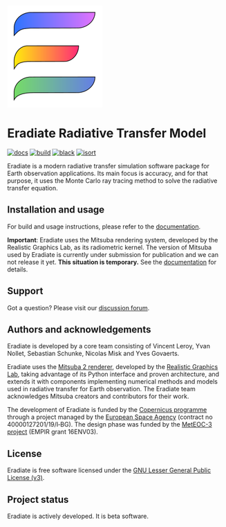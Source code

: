 ![Eradiate logo](docs/fig/eradiate-logo.svg "Eradiate — A new-generation radiative transfer simulation package")

# Eradiate Radiative Transfer Model

[![docs][rtd-badge]][rtd-url]
[![build][docker-badge]][docker-url]
[![black][black-badge]][black-url]
[![isort][isort-badge]][isort-url]

[rtd-badge]: https://img.shields.io/readthedocs/eradiate?logo=readthedocs&logoColor=white&style=flat-square
[rtd-url]: https://eradiate.readthedocs.io/en/latest/
[docker-badge]: https://img.shields.io/github/workflow/status/eradiate/eradiate/Docker%20build?label=docker&logo=docker&logoColor=white&style=flat-square
[docker-url]: https://github.com/eradiate/eradiate/actions/workflows/docker.yml
[black-badge]: https://img.shields.io/badge/code%20style-black-000000.svg?style=flat-square
[black-url]: https://github.com/psf/black/
[isort-badge]: https://img.shields.io/badge/%20imports-isort-%231674b1?style=flat-square&labelColor=ef8336
[isort-url]: https://pycqa.github.io/isort/

Eradiate is a modern radiative transfer simulation software package for Earth
observation applications. Its main focus is accuracy, and for that purpose, it
uses the Monte Carlo ray tracing method to solve the radiative transfer
equation.

## Installation and usage

For build and usage instructions, please refer to the
[documentation](https://eradiate.readthedocs.org).

**Important**: Eradiate uses the Mitsuba rendering system, developed by the 
Realistic Graphics Lab, as its radiometric kernel. The version of Mitsuba used 
by Eradiate is currently under submission for publication and we can not release
it yet. **This situation is temporary.** See the
[documentation](https://eradiate.readthedocs.io/en/latest/rst/getting_started/install.html) 
for details.

## Support

Got a question? Please visit our
[discussion forum](https://github.com/eradiate/eradiate/discussions).

## Authors and acknowledgements

Eradiate is developed by a core team consisting of Vincent Leroy, Yvan Nollet, 
Sebastian Schunke, Nicolas Misk and Yves Govaerts.

Eradiate uses the
[Mitsuba 2 renderer](https://github.com/mitsuba-renderer/mitsuba2), developed by
the [Realistic Graphics Lab](https://rgl.epfl.ch/),
taking advantage of its Python interface and proven architecture, and extends it
with components implementing numerical methods and models used in radiative
transfer for Earth observation. The Eradiate team acknowledges Mitsuba creators
and contributors for their work.

The development of Eradiate is funded by the
[Copernicus programme](https://www.copernicus.eu/) through a project managed by
the [European Space Agency](http://www.esa.int/) (contract no 
40000127201/19/I‑BG).
The design phase was funded by the [MetEOC-3 project](http://www.meteoc.org/)
(EMPIR grant 16ENV03).

## License

Eradiate is free software licensed under the
[GNU Lesser General Public License (v3)](./LICENSE).

## Project status

Eradiate is actively developed. It is beta software.
